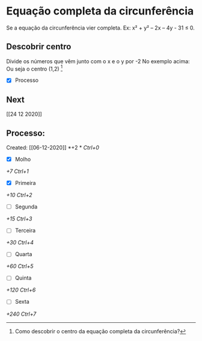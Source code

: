# Equação completa da circunferência
Se a equação da circunferência vier completa. Ex: x² + y² – 2x – 4y - 31 ≤ 0.

## Descobrir centro
Divide os números que vêm junto com o x e o y por -2
No exemplo acima:
Ou seja o centro (1,2) [^972919]

[^972919]: Como descobrir o centro da equação completa da circunferência?

- [x] Processo

## Next
[[24 12 2020]]
## Processo:
Created: [[06-12-2020]]
*+2 *  *Ctrl+0*
- [x] Molho  

*+7*  *Ctrl+1*

- [x] Primeira 

*+10*  *Ctrl+2*

- [ ] Segunda

*+15*  *Ctrl+3*

- [ ] Terceira 

*+30*  *Ctrl+4*

- [ ] Quarta 

*+60*  *Ctrl+5*

- [ ] Quinta 

*+120*  *Ctrl+6*

- [ ] Sexta 

*+240*  *Ctrl+7*